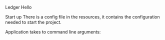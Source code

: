 Ledger
Hello

Start up
There is a config file in the resources, it contains the configuration needed to start the project.

Application takes to command line arguments: